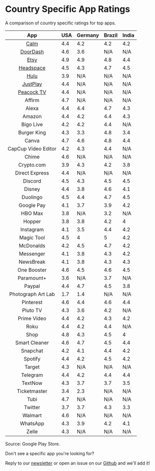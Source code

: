 # Country Specific App Ratings

A comparison of country specific ratings for top apps.

|                           App                          | USA | Germany | Brazil | India |
|:------------------------------------------------------:|-----|---------|--------|-------|
| [Calm](https://ratingrecipes.com/apps/calm/)           | 4.4 | 4.2     | 4.2    | 4.2   |
| [DoorDash](https://ratingrecipes.com/apps/doordash/)   | 4.6 | 3.6     | N/A    | N/A   |
| [Etsy](https://ratingrecipes.com/apps/etsy/)           | 4.9 | 4.9     | 4.8    | 4.4   |
| [Headspace](https://ratingrecipes.com/apps/headspace/) | 4.5 | 4.3     | 4.7    | 4.5   |
| [Hulu](https://ratingrecipes.com/apps/hulu/)           | 3.9 | N/A     | N/A    | N/A   |
| [JustPlay](https://ratingrecipes.com/apps/justplay/)   | 4.4 | N/A     | N/A    | N/A   |
| [Peacock TV](https://ratingrecipes.com/apps/peacock/)  | 4.4 | N/A     | N/A    | N/A   |
| Affirm                                                 | 4.7 | N/A     | N/A    | N/A   |
| Alexa                                                  | 4.4 | 4.4     | 4.7    | 4.3   |
| Amazon                                                 | 4.4 | 4.2     | 4.4    | 4.3   |
| Bigo Live                                              | 4.2 | 4.2     | 4.4    | N/A   |
| Burger King                                            | 4.3 | 3.3     | 4.8    | 3.4   |
| Canva                                                  | 4.7 | 4.6     | 4.8    | 4.4   |
| CapCup Video Editor                                    | 4.2 | 4.3     | 4.4    | N/A   |
| Chime                                                  | 4.6 | N/A     | N/A    | N/A   |
| Crypto.com                                             | 3.9 | 4.3     | 4.2    | 3.8   |
| Direct Express                                         | 4.4 | N/A     | N/A    | N/A   |
| Discord                                                | 4.5 | 4.3     | 4.5    | 4.5   |
| Disney                                                 | 4.4 | 3.8     | 4.6    | 4.1   |
| Duolingo                                               | 4.5 | 4.4     | 4.7    | 4.5   |
| Google Pay                                             | 4.1 | 3.7     | 3.9    | 4.2   |
| HBO Max                                                | 3.8 | N/A     | 3.2    | N/A   |
| Hopper                                                 | 3.8 | 3.8     | 4.2    | 4     |
| Instagram                                              | 4.1 | 3.5     | 4.4    | 4.2   |
| Magic Tool                                             | 4.5 | 4       | 5      | 4.2   |
| McDonalds                                              | 4.2 | 4.5     | 4.7    | 4.2   |
| Messenger                                              | 4.1 | 3.8     | 4.3    | 4.2   |
| NewsBreak                                              | 4.1 | 3.8     | 4.3    | 4.3   |
| One Booster                                            | 4.6 | 4.5     | 4.6    | 4.5   |
| Paramount+                                             | 3.6 | N/A     | 3.7    | N/A   |
| Paypal                                                 | 4.4 | 4.7     | 4.5    | 3.8   |
| Photograph Art Lab                                     | 1.7 | 1.4     | N/A    | N/A   |
| Pinterest                                              | 4.6 | 4.4     | 4.6    | 4.4   |
| Pluto TV                                               | 4.3 | 3.6     | 4.2    | N/A   |
| Prime Video                                            | 4.4 | 4.2     | 4.3    | 4.2   |
| Roku                                                   | 4.4 | 4.2     | 4.4    | N/A   |
| Shop                                                   | 4.8 | 4.3     | 4.5    | 4     |
| Smart Cleaner                                          | 4.6 | 4.7     | 4.5    | 4.4   |
| Snapchat                                               | 4.2 | 4.1     | 4.4    | 4.2   |
| Spotify                                                | 4.4 | 4.2     | 4.5    | 4.2   |
| Target                                                 | 4.3 | N/A     | N/A    | N/A   |
| Telegram                                               | 4.4 | 4.2     | 4.4    | 4.4   |
| TextNow                                                | 4.3 | 3.7     | 3.7    | 3.5   |
| Ticketmaster                                           | 3.4 | 2.3     | N/A    | N/A   |
| Tubi                                                   | 4.7 | N/A     | N/A    | N/A   |
| Twitter                                                | 3.7 | 3.7     | 4.3    | 3.3   |
| Walmart                                                | 4.6 | N/A     | N/A    | N/A   |
| WhatsApp                                               | 4.3 | 3.9     | 4.2    | 4.1   |
| Zelle                                                  | 4.3 | N/A     | N/A    | N/A   |

Source: Google Play Store.

Don't see a specific app you're looking for?

Reply to our [newsletter](https://newsletter.ratingrecipes.com/) or open an issue on our [Github](https://github.com/ratingrecipes/ratingrecipes/issues) and we'll add it!